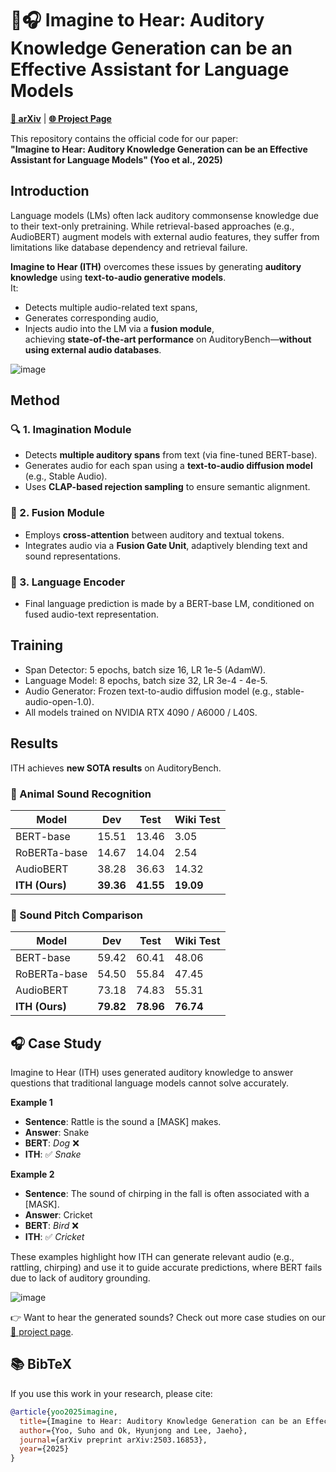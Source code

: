 # 💭🎧 Imagine to Hear: Auditory Knowledge Generation can be an Effective Assistant for Language Models

[**📄 arXiv**](https://arxiv.org/abs/2503.16853) | [**🌐 Project Page**](https://imagine-to-hear.github.io)

This repository contains the official code for our paper:  
**"Imagine to Hear: Auditory Knowledge Generation can be an Effective Assistant for Language Models" (Yoo et al., 2025)**


## Introduction
Language models (LMs) often lack auditory commonsense knowledge due to their text-only pretraining. While retrieval-based approaches (e.g., AudioBERT) augment models with external audio features, they suffer from limitations like database dependency and retrieval failure.  

**Imagine to Hear (ITH)** overcomes these issues by generating **auditory knowledge** using **text-to-audio generative models**.  
It:
- Detects multiple audio-related text spans,
- Generates corresponding audio,
- Injects audio into the LM via a **fusion module**,  
achieving **state-of-the-art performance** on AuditoryBench—**without using external audio databases**.

![image](https://github.com/user-attachments/assets/f18b6a68-1033-438c-8182-44e685e5cf82)

## Method
### 🔍 1. Imagination Module
- Detects **multiple auditory spans** from text (via fine-tuned BERT-base).
- Generates audio for each span using a **text-to-audio diffusion model** (e.g., Stable Audio).
- Uses **CLAP-based rejection sampling** to ensure semantic alignment.

### 🔗 2. Fusion Module
- Employs **cross-attention** between auditory and textual tokens.
- Integrates audio via a **Fusion Gate Unit**, adaptively blending text and sound representations.

### 🧠 3. Language Encoder
- Final language prediction is made by a BERT-base LM, conditioned on fused audio-text representation.

## Training
- Span Detector: 5 epochs, batch size 16, LR 1e-5 (AdamW).
- Language Model: 8 epochs, batch size 32, LR 3e-4 - 4e-5.
- Audio Generator: Frozen text-to-audio diffusion model (e.g., stable-audio-open-1.0).
- All models trained on NVIDIA RTX 4090 / A6000 / L40S.

## Results
ITH achieves **new SOTA results** on AuditoryBench.

### 🐾 Animal Sound Recognition

| Model        | Dev   | Test  | Wiki Test |
|--------------|-------|-------|-----------|
| BERT-base    | 15.51 | 13.46 | 3.05      |
| RoBERTa-base | 14.67 | 14.04 | 2.54      |
| AudioBERT    | 38.28 | 36.63 | 14.32     |
| **ITH (Ours)** | **39.36** | **41.55** | **19.09**     |

### 🎵 Sound Pitch Comparison

| Model        | Dev   | Test  | Wiki Test |
|--------------|-------|-------|-----------|
| BERT-base    | 59.42 | 60.41 | 48.06     |
| RoBERTa-base | 54.50 | 55.84 | 47.45     |
| AudioBERT    | 73.18 | 74.83 | 55.31     |
| **ITH (Ours)** | **79.82** | **78.96** | **76.74**     |


## 🎧 Case Study

Imagine to Hear (ITH) uses generated auditory knowledge to answer questions that traditional language models cannot solve accurately.

**Example 1**  
- **Sentence**: Rattle is the sound a [MASK] makes.  
- **Answer**: Snake  
- **BERT**: *Dog* ❌  
- **ITH**: ✅ *Snake*

**Example 2**  
- **Sentence**: The sound of chirping in the fall is often associated with a [MASK].  
- **Answer**: Cricket  
- **BERT**: *Bird* ❌  
- **ITH**: ✅ *Cricket*

These examples highlight how ITH can generate relevant audio (e.g., rattling, chirping) and use it to guide accurate predictions, where BERT fails due to lack of auditory grounding.

![image](https://github.com/user-attachments/assets/df05de85-b6a5-414a-a6f1-fb069bf09b9b)

👉 Want to hear the generated sounds? Check out more case studies on our [🔗 project page](https://imagine-to-hear.github.io).



## 📚 BibTeX

If you use this work in your research, please cite:

```bibtex
@article{yoo2025imagine,
  title={Imagine to Hear: Auditory Knowledge Generation can be an Effective Assistant for Language Models},
  author={Yoo, Suho and Ok, Hyunjong and Lee, Jaeho},
  journal={arXiv preprint arXiv:2503.16853},
  year={2025}
}
